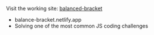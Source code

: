 Visit the working site:  [balanced-bracket](https://balance-bracket.netlify.app/)
- balance-bracket.netlify.app
- Solving one of the most common JS coding challenges

